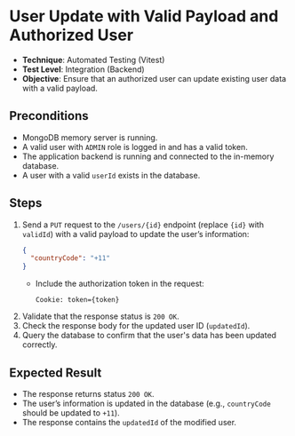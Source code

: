 # User Update with Valid Payload and Authorized User

- **Technique**: Automated Testing (Vitest)  
- **Test Level**: Integration (Backend)  
- **Objective**: Ensure that an authorized user can update existing user data with a valid payload.

## Preconditions

- MongoDB memory server is running.
- A valid user with `ADMIN` role is logged in and has a valid token.
- The application backend is running and connected to the in-memory database.
- A user with a valid `userId` exists in the database.

## Steps

1. Send a `PUT` request to the `/users/{id}` endpoint (replace `{id}` with `validId`) with a valid payload to update the user’s information:
   ```json
   {
     "countryCode": "+11"
   }
   ```
   - Include the authorization token in the request:
     ```text
     Cookie: token={token}
     ```
2. Validate that the response status is `200 OK`.
3. Check the response body for the updated user ID (`updatedId`).
4. Query the database to confirm that the user's data has been updated correctly.

## Expected Result

- The response returns status `200 OK`.
- The user’s information is updated in the database (e.g., `countryCode` should be updated to `+11`).
- The response contains the `updatedId` of the modified user.
